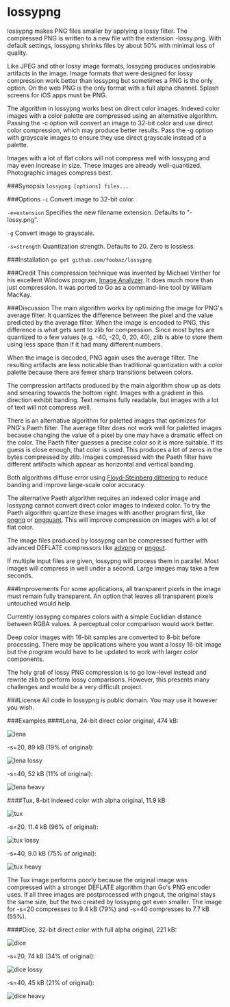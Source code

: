 lossypng
========

lossypng makes PNG files smaller by applying a lossy filter. The compressed PNG
is written to a new file with the extension -lossy.png. With default settings,
lossypng shrinks files by about 50% with minimal loss of quality.

Like JPEG and other lossy image formats, lossypng produces undesirable artifacts
in the image. Image formats that were designed for lossy compression work
better than lossypng but sometimes a PNG is the only option. On the web PNG is
the only format with a full alpha channel. Splash screens for iOS apps must be
PNG.

The algorithm in lossypng works best on direct color images. Indexed color
images with a color palette are compressed using an alternative algorithm.
Passing the -c option will convert an image to 32-bit color and use direct
color compression, which may produce better results. Pass the -g option with
grayscale images to ensure they use direct grayscale instead of a palette.

Images with a lot of flat colors will not compress well with lossypng and may
even increase in size. These images are already well-quantized. Photographic
images compress best.

###Synopsis
`lossypng [options] files...`

###Options
`-c`
Convert image to 32-bit color.

`-e=extension`
Specifies the new filename extension. Defaults to "-lossy.png".

`-g`
Convert image to grayscale.

`-s=strength`
Quantization strength. Defaults to 20. Zero is lossless.

###Installation
`go get github.com/foobaz/lossypng`

###Credit
This compression technique was invented by Michael Vinther for his excellent
Windows program, [Image Analyzer](http://meesoft.logicnet.dk/Analyzer/). It
does much more than just compression. It was ported to Go as a command-line
tool by William MacKay.

###Discussion
The main algorithm works by optimizing the image for PNG's average filter. It
quantizes the difference between the pixel and the value predicted by the
average filter. When the image is encoded to PNG, this difference is what gets
sent to zlib for compression. Since most bytes are quantized to a few values
(e.g. -40, -20, 0, 20, 40), zlib is able to store them using less space than if
it had many different numbers.

When the image is decoded, PNG again uses the average filter. The resulting
artifacts are less noticable than traditional quantization with a color palette
because there are fewer sharp transitions between colors.

The compression artifacts produced by the main algorithm show up as dots and
smearing towards the bottom right. Images with a gradient in this direction
exhibit banding. Text remains fully readable, but images with a lot of text will
not compress well.

There is an alternative algorithm for paletted images that optimizes for PNG's
Paeth filter. The average filter does not work well for paletted images because
changing the value of a pixel by one may have a dramatic effect on the color.
The Paeth filter guesses a precise color so it is more suitable. If its guess is
close enough, that color is used. This produces a lot of zeros in the bytes
compressed by zlib. Images compressed with the Paeth filter have different
artifacts which appear as horizontal and vertical banding.

Both algorithms diffuse error using
[Floyd-Steinberg dithering](http://en.wikipedia.org/wiki/Floyd%E2%80%93Steinberg_dithering)
to reduce banding and improve large-scale color accuracy.

The alternative Paeth algorithm requires an indexed color image and lossypng
cannot convert direct color images to indexed color. To try the Paeth algorithm
quantize these images with another program first, like
[pngnq](http://pngnq.sourceforge.net/) or [pngquant](http://pngquant.org/).
This will improve compression on images with a lot of flat color.

The image files produced by lossypng can be compressed further with advanced
DEFLATE compressors like
[advpng](http://advancemame.sourceforge.net/comp-readme.html) or
[pngout](http://advsys.net/ken/utils.htm).

If multiple input files are given, lossypng will process them in parallel. Most
images will compress in well under a second. Large images may take a few
seconds.

###Improvements
For some applications, all transparent pixels in the image must remain fully
transparent. An option that leaves all transparent pixels untouched would help.

Currently lossypng compares colors with a simple Euclidian distance between
RGBA values. A perceptual color comparison would work better.

Deep color images with 16-bit samples are converted to 8-bit before processing.
There may be applications where you want a lossy 16-bit image but the
program would have to be updated to work with larger color components.

The holy grail of lossy PNG compression is to go low-level instead and rewrite
zlib to perform lossy comparisons. However, this presents many challenges and
would be a very difficult project.

###License
All code in lossypng is public domain. You may use it however you wish.

###Examples
####Lena, 24-bit direct color
original, 474 kB:

![lena](http://frammish.org/lossypng/lena.png)

-s=20, 89 kB (19% of original):

![lena lossy](http://frammish.org/lossypng/lena-lossy.png)

-s=40, 52 kB (11% of original):

![lena heavy](http://frammish.org/lossypng/lena-heavy.png)

####Tux, 8-bit indexed color with alpha
original, 11.9 kB:

![tux](http://frammish.org/lossypng/Tux.png)

-s=20, 11.4 kB (96% of original):

![tux lossy](http://frammish.org/lossypng/Tux-lossy.png)

-s=40, 9.0 kB (75% of original):

![tux heavy](http://frammish.org/lossypng/Tux-heavy.png)

The Tux image performs poorly because the original image was compressed with
a stronger DEFLATE algorithm than Go's PNG encoder uses. If all three images
are postprocessed with pngout, the original stays the same size, but the two
created by lossypng get even smaller. The image for -s=20 compresses to 9.4 kB
(79%) and -s=40 compresses to 7.7 kB (55%).

####Dice, 32-bit direct color with full alpha
original, 221 kB:

![dice](http://frammish.org/lossypng/dice.png)

-s=20, 74 kB (34% of original):

![dice lossy](http://frammish.org/lossypng/dice-lossy.png)

-s=40, 45 kB (21% of original):

![dice heavy](http://frammish.org/lossypng/dice-heavy.png)
